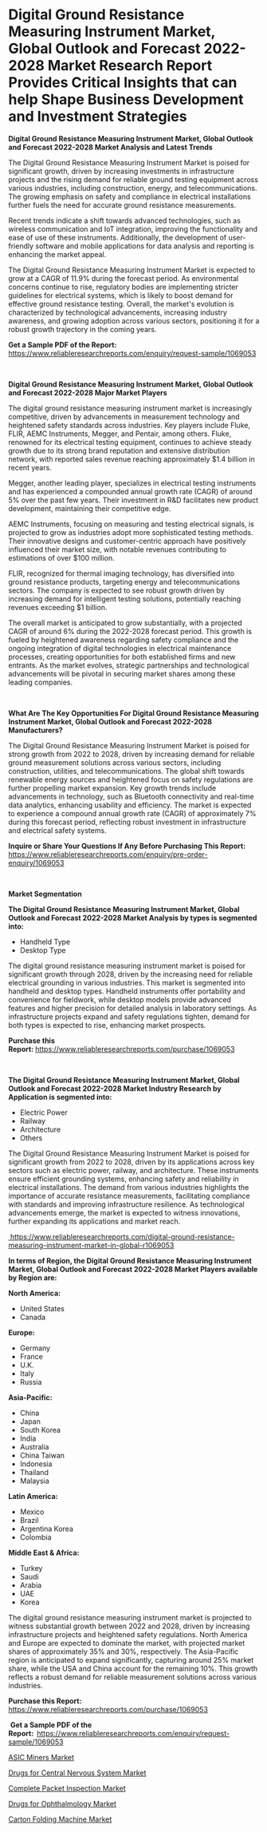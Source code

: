 <p><h1>Digital Ground Resistance Measuring Instrument Market, Global Outlook and Forecast 2022-2028 Market Research Report Provides Critical Insights that can help Shape Business Development and Investment Strategies</h1></p><p><strong>Digital Ground Resistance Measuring Instrument Market, Global Outlook and Forecast 2022-2028 Market Analysis and Latest Trends</strong></p>
<p><p>The Digital Ground Resistance Measuring Instrument Market is poised for significant growth, driven by increasing investments in infrastructure projects and the rising demand for reliable ground testing equipment across various industries, including construction, energy, and telecommunications. The growing emphasis on safety and compliance in electrical installations further fuels the need for accurate ground resistance measurements.</p><p>Recent trends indicate a shift towards advanced technologies, such as wireless communication and IoT integration, improving the functionality and ease of use of these instruments. Additionally, the development of user-friendly software and mobile applications for data analysis and reporting is enhancing the market appeal.</p><p>The Digital Ground Resistance Measuring Instrument Market is expected to grow at a CAGR of 11.9% during the forecast period. As environmental concerns continue to rise, regulatory bodies are implementing stricter guidelines for electrical systems, which is likely to boost demand for effective ground resistance testing. Overall, the market's evolution is characterized by technological advancements, increasing industry awareness, and growing adoption across various sectors, positioning it for a robust growth trajectory in the coming years.</p></p>
<p><strong>Get a Sample PDF of the Report:&nbsp;</strong> <a href="https://www.reliableresearchreports.com/enquiry/request-sample/1069053">https://www.reliableresearchreports.com/enquiry/request-sample/1069053</a></p>
<p>&nbsp;</p>
<p><strong>Digital Ground Resistance Measuring Instrument Market, Global Outlook and Forecast 2022-2028 Major Market Players</strong></p>
<p><p>The digital ground resistance measuring instrument market is increasingly competitive, driven by advancements in measurement technology and heightened safety standards across industries. Key players include Fluke, FLIR, AEMC Instruments, Megger, and Pentair, among others. Fluke, renowned for its electrical testing equipment, continues to achieve steady growth due to its strong brand reputation and extensive distribution network, with reported sales revenue reaching approximately $1.4 billion in recent years.</p><p>Megger, another leading player, specializes in electrical testing instruments and has experienced a compounded annual growth rate (CAGR) of around 5% over the past few years. Their investment in R&D facilitates new product development, maintaining their competitive edge.</p><p>AEMC Instruments, focusing on measuring and testing electrical signals, is projected to grow as industries adopt more sophisticated testing methods. Their innovative designs and customer-centric approach have positively influenced their market size, with notable revenues contributing to estimations of over $100 million.</p><p>FLIR, recognized for thermal imaging technology, has diversified into ground resistance products, targeting energy and telecommunications sectors. The company is expected to see robust growth driven by increasing demand for intelligent testing solutions, potentially reaching revenues exceeding $1 billion.</p><p>The overall market is anticipated to grow substantially, with a projected CAGR of around 6% during the 2022-2028 forecast period. This growth is fueled by heightened awareness regarding safety compliance and the ongoing integration of digital technologies in electrical maintenance processes, creating opportunities for both established firms and new entrants. As the market evolves, strategic partnerships and technological advancements will be pivotal in securing market shares among these leading companies.</p></p>
<p>&nbsp;</p>
<p><strong>What Are The Key Opportunities For Digital Ground Resistance Measuring Instrument Market, Global Outlook and Forecast 2022-2028 Manufacturers?</strong></p>
<p><p>The Digital Ground Resistance Measuring Instrument Market is poised for strong growth from 2022 to 2028, driven by increasing demand for reliable ground measurement solutions across various sectors, including construction, utilities, and telecommunications. The global shift towards renewable energy sources and heightened focus on safety regulations are further propelling market expansion. Key growth trends include advancements in technology, such as Bluetooth connectivity and real-time data analytics, enhancing usability and efficiency. The market is expected to experience a compound annual growth rate (CAGR) of approximately 7% during this forecast period, reflecting robust investment in infrastructure and electrical safety systems.</p></p>
<p><strong>Inquire or Share Your Questions If Any Before Purchasing This Report:</strong> <a href="https://www.reliableresearchreports.com/enquiry/pre-order-enquiry/1069053">https://www.reliableresearchreports.com/enquiry/pre-order-enquiry/1069053</a></p>
<p>&nbsp;</p>
<p><strong>Market Segmentation</strong></p>
<p><strong>The Digital Ground Resistance Measuring Instrument Market, Global Outlook and Forecast 2022-2028 Market Analysis by types is segmented into:</strong></p>
<p><ul><li>Handheld Type</li><li>Desktop Type</li></ul></p>
<p><p>The digital ground resistance measuring instrument market is poised for significant growth through 2028, driven by the increasing need for reliable electrical grounding in various industries. This market is segmented into handheld and desktop types. Handheld instruments offer portability and convenience for fieldwork, while desktop models provide advanced features and higher precision for detailed analysis in laboratory settings. As infrastructure projects expand and safety regulations tighten, demand for both types is expected to rise, enhancing market prospects.</p></p>
<p><strong>Purchase this Report:&nbsp;</strong><a href="https://www.reliableresearchreports.com/purchase/1069053">https://www.reliableresearchreports.com/purchase/1069053</a></p>
<p>&nbsp;</p>
<p><strong>The Digital Ground Resistance Measuring Instrument Market, Global Outlook and Forecast 2022-2028 Market Industry Research by Application is segmented into:</strong></p>
<p><ul><li>Electric Power</li><li>Railway</li><li>Architecture</li><li>Others</li></ul></p>
<p><p>The Digital Ground Resistance Measuring Instrument Market is poised for significant growth from 2022 to 2028, driven by its applications across key sectors such as electric power, railway, and architecture. These instruments ensure efficient grounding systems, enhancing safety and reliability in electrical installations. The demand from various industries highlights the importance of accurate resistance measurements, facilitating compliance with standards and improving infrastructure resilience. As technological advancements emerge, the market is expected to witness innovations, further expanding its applications and market reach.</p></p>
<p><a href="https://www.reliableresearchreports.com/digital-ground-resistance-measuring-instrument-market-in-global-r1069053">&nbsp;https://www.reliableresearchreports.com/digital-ground-resistance-measuring-instrument-market-in-global-r1069053</a></p>
<p><strong>In terms of Region, the Digital Ground Resistance Measuring Instrument Market, Global Outlook and Forecast 2022-2028 Market Players available by Region are:</strong></p>
<p>
    <p> <strong> North America: </strong>
        <ul>
            <li>United States</li>
            <li>Canada</li>
        </ul>
        </p> 
    <p> <strong> Europe: </strong>
        <ul>
            <li>Germany</li>
            <li>France</li>
            <li>U.K.</li>
            <li>Italy</li>
            <li>Russia</li>
        </ul>
        </p> 
    <p> <strong> Asia-Pacific: </strong>
        <ul>
            <li>China</li>
            <li>Japan</li>
            <li>South Korea</li>
            <li>India</li>
            <li>Australia</li>
            <li>China Taiwan</li>
            <li>Indonesia</li>
            <li>Thailand</li>
            <li>Malaysia</li>
        </ul>
        </p> 
    <p> <strong> Latin America: </strong>
        <ul>
            <li>Mexico</li>
            <li>Brazil</li>
            <li>Argentina Korea</li>
            <li>Colombia</li>
        </ul>
        </p> 
    <p> <strong> Middle East & Africa: </strong>
        <ul>
            <li>Turkey</li>
            <li>Saudi</li>
            <li>Arabia</li>
            <li>UAE</li>
            <li>Korea</li>
        </ul>
    </p>
    </p>
<p><p>The digital ground resistance measuring instrument market is projected to witness substantial growth between 2022 and 2028, driven by increasing infrastructure projects and heightened safety regulations. North America and Europe are expected to dominate the market, with projected market shares of approximately 35% and 30%, respectively. The Asia-Pacific region is anticipated to expand significantly, capturing around 25% market share, while the USA and China account for the remaining 10%. This growth reflects a robust demand for reliable measurement solutions across various industries.</p></p>
<p><strong>Purchase this Report: </strong><a href="https://www.reliableresearchreports.com/purchase/1069053">https://www.reliableresearchreports.com/purchase/1069053</a></p>
<p>&nbsp;<strong>Get a Sample PDF of the Report:&nbsp;&nbsp;</strong><a href="https://www.reliableresearchreports.com/enquiry/request-sample/1069053">https://www.reliableresearchreports.com/enquiry/request-sample/1069053</a></p>
<p><strong></strong></p>
<p><p><a href="https://www.linkedin.com/pulse/pioneering-growth-analyzing-global-asic-miners-market-dynamics-fjzof?trackingId=dPiibnHOeNorjzxM%2Fdmgzw%3D%3D">ASIC Miners Market</a></p><p><a href="https://issuu.com/reportprime-2/docs/drugs-for-central-nervous-system-ma_e5b2d477221ca3">Drugs for Central Nervous System Market</a></p><p><a href="https://medium.com/@alicemcglynn2022/pioneering-growth-analyzing-global-complete-packet-inspection-market-dynamics-2024-2031-bc6f083769df">Complete Packet Inspection Market</a></p><p><a href="https://issuu.com/reportprime-2/docs/drugs-for-ophthalmology-market-size_7cb4a67a8a1eef">Drugs for Ophthalmology Market</a></p><p><a href="https://www.linkedin.com/pulse/insights-carton-folding-machine-market-players-size-geographical-ifxwf?trackingId=Z6zAColGwMxEwu2IxOpUPw%3D%3D">Carton Folding Machine Market</a></p></p>